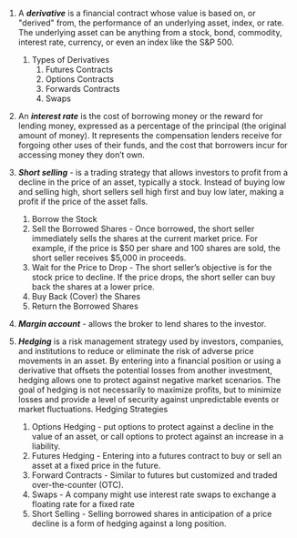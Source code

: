 1. A ***derivative*** is a financial contract whose value is based on, or "derived" from, the performance of an underlying asset, index, or rate. The underlying asset can be anything from a stock, bond, commodity, interest rate, currency, or even an index like the S&P 500. 
	1. Types of Derivatives
		1. Futures Contracts
		2. Options Contracts
		3. Forwards Contracts
		4. Swaps
		
2. An ***interest rate*** is the cost of borrowing money or the reward for lending money, expressed as a percentage of the principal (the original amount of money). It represents the compensation lenders receive for forgoing other uses of their funds, and the cost that borrowers incur for accessing money they don’t own.

3. ***Short selling*** - is a trading strategy that allows investors to profit from a decline in the price of an asset, typically a stock. Instead of buying low and selling high, short sellers sell high first and buy low later, making a profit if the price of the asset falls.
	1. Borrow the Stock
	2. Sell the Borrowed Shares - Once borrowed, the short seller immediately sells the shares at the current market price. For example, if the price is $50 per share and 100 shares are sold, the short seller receives $5,000 in proceeds.
	3. Wait for the Price to Drop - The short seller’s objective is for the stock price to decline. If the price drops, the short seller can buy back the shares at a lower price.
	4. Buy Back (Cover) the Shares
	5. Return the Borrowed Shares
 
4. ***Margin account*** -  allows the broker to lend shares to the investor. 
5. ***Hedging*** is a risk management strategy used by investors, companies, and institutions to reduce or eliminate the risk of adverse price movements in an asset. By entering into a financial position or using a derivative that offsets the potential losses from another investment, hedging allows one to protect against negative market scenarios. The goal of hedging is not necessarily to maximize profits, but to minimize losses and provide a level of security against unpredictable events or market fluctuations. Hedging Strategies
	1. Options Hedging - put options to protect against a decline in the value of an asset, or call options to protect against an increase in a liability.
	2. Futures Hedging - Entering into a futures contract to buy or sell an asset at a fixed price in the future.
	3. Forward Contracts - Similar to futures but customized and traded over-the-counter (OTC). 
	4. Swaps - A company might use interest rate swaps to exchange a floating rate for a fixed rate 
	5. Short Selling - Selling borrowed shares in anticipation of a price decline is a form of hedging against a long position.
